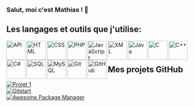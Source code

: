 ### Salut, moi c'est Mathias ! 👋 

## Les langages et outils que j'utilise:

<img align="left" alt="API" width="50px" src="https://drive.google.com/uc?export=view&id=1eAeu-AXNwPy7OMyfZTQVlu4mMtAsnV5T" />
<img align="left" alt="HTML" width="50px" src="https://drive.google.com/uc?export=view&id=1_J1ZPW2CkV1zacvyuTcgKIkaBAM5Rqvx" />
<img align="left" alt="CSS" width="50px" src="https://drive.google.com/uc?export=view&id=1f7TctYhRTJ0sIhA63HG24LXYuNHqoNSE" />
<img align="left" alt="PHP" width="50px" src="https://drive.google.com/uc?export=view&id=1lquqRV6IsA68zkFNCSMz24LQZnokdfJF" />
<img align="left" alt="JavaScript" width="50px" src="https://drive.google.com/uc?export=view&id=1o7EBbxAzG9RDxdDpFqUzF93DNpCShqTJ" />
<img align="left" alt="XML" width="50px" src="https://drive.google.com/uc?export=view&id=1QtUO4RUTpnP1f5P2P56O7HbLAIQm4fvN" />
<img align="left" alt="Java" width="50px" src="https://drive.google.com/uc?export=view&id=1cWa-5mKvMOEMJM-oukjhipTDI4kN3tca" />
<img align="left" alt="C" width="50px" src="https://drive.google.com/uc?export=view&id=1psdzgbVh2uK1F8wRgoXWEtmmmC07A5Fy" />
<img align="left" alt="C++" width="50px" src="https://drive.google.com/uc?export=view&id=1O91x5k1h8eVffrom01_4j4CTJqa4LmRS" />
<img align="left" alt="C#" width="50px" src="https://drive.google.com/uc?export=view&id=1_JgVCUPUTyO6KR8tgSUpTmqQoZYrRodI" />
<img align="left" alt="SQL" width="50px" src="https://drive.google.com/uc?export=view&id=1hKPj4ZwmR0UxWrCFcJGjcPE5Q_R9AdU6" />
<img align="left" alt="MySQL" width="50px" src="https://drive.google.com/uc?export=view&id=15xLIO2x57JEv_Y9WKw177tKrmkrsnvhA" />
<img align="left" alt="Git" width="50px" src="https://drive.google.com/uc?export=view&id=110tWurrZgB2v1tprD6iNZadWm9oO0qcU" />
<img align="left" alt="GitHub" width="50px" src="https://drive.google.com/uc?export=view&id=1-X0ppMgyPNkeuT4YuQPERq55zDM4H4om" />

<br/>
<br/>

## Mes projets GitHub
[![Projet 1](https://github-readme-stats.vercel.app/api/pin/?username=shinokada&repo=fastapi-web-starter&show_owner=true)](https://github.com/shinokada/fastapi-web-starter)  
[![Gitstart](https://github-readme-stats.vercel.app/api/pin/?username=shinokada&repo=gitstart&show_owner=true)](https://github.com/shinokada/gitstart)  
[![Awesome Package Manager](https://github-readme-stats.vercel.app/api/pin/?username=shinokada&repo=awesome&show_owner=true)](https://github.com/shinokada/awesome)
